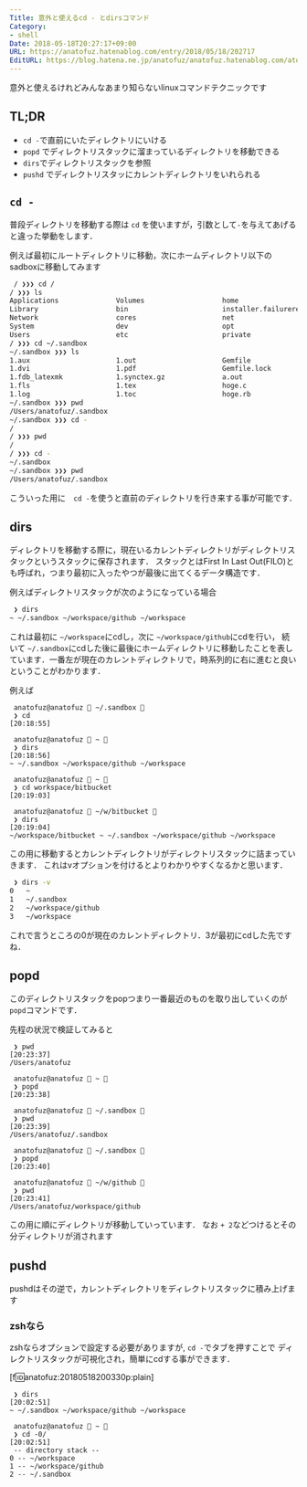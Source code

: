 ```yaml
---
Title: 意外と使えるcd - とdirsコマンド
Category:
- shell
Date: 2018-05-18T20:27:17+09:00
URL: https://anatofuz.hatenablog.com/entry/2018/05/18/202717
EditURL: https://blog.hatena.ne.jp/anatofuz/anatofuz.hatenablog.com/atom/entry/17391345971645716506
---
```


意外と使えるけれどみんなあまり知らないlinuxコマンドテクニックです

## TL;DR

- `cd -`で直前にいたディレクトリにいける
- `popd` でディレクトリスタックに溜まっているディレクトリを移動できる
- `dirs`でディレクトリスタックを参照
- `pushd` でディレクトリスタッにカレントディレクトリをいれられる

## `cd -`

普段ディレクトリを移動する際は `cd` を使いますが，引数として`-`を与えてあげると違った挙動をします．

例えば最初にルートディレクトリに移動，次にホームディレクトリ以下のsadboxに移動してみます

```zsh
 / ❯❯❯ cd /
/ ❯❯❯ ls
Applications              Volumes                   home                      sbin
Library                   bin                       installer.failurerequests tmp
Network                   cores                     net                       usr
System                    dev                       opt                       var
Users                     etc                       private
/ ❯❯❯ cd ~/.sandbox
~/.sandbox ❯❯❯ ls
1.aux                     1.out                     Gemfile                   missfont.log
1.dvi                     1.pdf                     Gemfile.lock              naltoma.txt
1.fdb_latexmk             1.synctex.gz              a.out                     prezto-fasd-cache.501.zsh
1.fls                     1.tex                     hoge.c                    texrepo
1.log                     1.toc                     hoge.rb                   vendor
~/.sandbox ❯❯❯ pwd
/Users/anatofuz/.sandbox
~/.sandbox ❯❯❯ cd -
/
/ ❯❯❯ pwd
/
/ ❯❯❯ cd -
~/.sandbox
~/.sandbox ❯❯❯ pwd
/Users/anatofuz/.sandbox
```

こういった用に　`cd -`を使うと直前のディレクトリを行き来する事が可能です．

## dirs

ディレクトリを移動する際に，現在いるカレントディレクトリがディレクトリスタックというスタックに保存されます．
スタックとはFirst In Last Out(FILO)とも呼ばれ，つまり最初に入ったやつが最後に出てくるデータ構造です．

例えばディレクトリスタックが次のようになっている場合

```zsh
 ❯ dirs                                                                                                      [20:14:04]
~ ~/.sandbox ~/workspace/github ~/workspace
```

これは最初に `~/workspace`にcdし，次に `~/workspace/github`にcdを行い， 続いて `~/.sandbox`にcdした後に最後にホームディレクトリに移動したことを表しています．一番左が現在のカレントディレクトリで，時系列的に右に進むと良いということがわかります．

例えば

```
 anatofuz@anatofuz  ~/.sandbox 
 ❯ cd                                                                                                        [20:18:55]

 anatofuz@anatofuz  ~ 
 ❯ dirs                                                                                                      [20:18:56]
~ ~/.sandbox ~/workspace/github ~/workspace

 anatofuz@anatofuz  ~ 
 ❯ cd workspace/bitbucket                                                                                    [20:19:03]

 anatofuz@anatofuz  ~/w/bitbucket 
 ❯ dirs                                                                                                      [20:19:04]
~/workspace/bitbucket ~ ~/.sandbox ~/workspace/github ~/workspace
```

この用に移動するとカレントディレクトリがディレクトリスタックに詰まっていきます．
これはvオプションを付けるとよりわかりやすくなるかと思います．


```zsh
 ❯ dirs -v                                                                                                   [20:13:10]
0	~
1	~/.sandbox
2	~/workspace/github
3	~/workspace
```

これで言うところの0が現在のカレントディレクトリ．3が最初にcdした先ですね．

## popd

このディレクトリスタックをpopつまり一番最近のものを取り出していくのが`popd`コマンドです．

先程の状況で検証してみると

```
 ❯ pwd                                                                                                       [20:23:37]
/Users/anatofuz

 anatofuz@anatofuz  ~ 
 ❯ popd                                                                                                      [20:23:38]

 anatofuz@anatofuz  ~/.sandbox 
 ❯ pwd                                                                                                       [20:23:39]
/Users/anatofuz/.sandbox

 anatofuz@anatofuz  ~/.sandbox 
 ❯ popd                                                                                                      [20:23:40]

 anatofuz@anatofuz  ~/w/github 
 ❯ pwd                                                                                                       [20:23:41]
/Users/anatofuz/workspace/github
```

この用に順にディレクトリが移動していっています．
なお `+ 2`などつけるとその分ディレクトリが消されます

## pushd

pushdはその逆で，カレントディレクトリをディレクトリスタックに積み上げます


### zshなら

zshならオプションで設定する必要がありますが, `cd -`でタブを押すことで
ディレクトリスタックが可視化され，簡単にcdする事ができます．

[f:id:anatofuz:20180518200330p:plain]
```
 ❯ dirs                                                                                                      [20:02:51]
~ ~/.sandbox ~/workspace/github ~/workspace

 anatofuz@anatofuz  ~ 
 ❯ cd -0/                                                                                                    [20:02:51]
 -- directory stack --
0 -- ~/workspace
1 -- ~/workspace/github
2 -- ~/.sandbox
```
